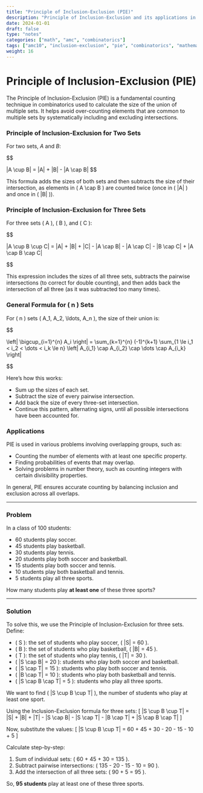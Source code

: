```yaml
---
title: "Principle of Inclusion-Exclusion (PIE)"
description: "Principle of Inclusion-Exclusion and its applications in AMC 10"
date: 2024-01-01
draft: false
type: "notes"
categories: ["math", "amc", "combinatorics"]
tags: ["amc10", "inclusion-exclusion", "pie", "combinatorics", "mathematics"]
weight: 16
---
```


# Principle of Inclusion-Exclusion (PIE)

The Principle of Inclusion-Exclusion (PIE) is a fundamental counting technique in combinatorics used to calculate the size of the union of multiple sets. It helps avoid over-counting elements that are common to multiple sets by systematically including and excluding intersections.

### Principle of Inclusion-Exclusion for Two Sets

For two sets, $A$ and $B$:

$$

|A \cup B| = |A| + |B| - |A \cap B|
$$

This formula adds the sizes of both sets and then subtracts the size of their intersection, as elements in \( A \cap B \) are counted twice (once in \( |A| \) and once in \( |B| \)).

### Principle of Inclusion-Exclusion for Three Sets

For three sets \( A \), \( B \), and \( C \):

$$

|A \cup B \cup C| = |A| + |B| + |C| - |A \cap B| - |A \cap C| - |B \cap C| + |A \cap B \cap C|

$$

This expression includes the sizes of all three sets, subtracts the pairwise intersections (to correct for double counting), and then adds back the intersection of all three (as it was subtracted too many times).

### General Formula for \( n \) Sets

For \( n \) sets \( A_1, A_2, \ldots, A_n \), the size of their union is:

$$

\left| \bigcup_{i=1}^{n} A_i \right| = \sum_{k=1}^{n} (-1)^{k+1} \sum_{1 \le i_1 < i_2 < \dots < i_k \le n} \left| A_{i_1} \cap A_{i_2} \cap \dots \cap A_{i_k} \right|

$$

Here’s how this works:

- Sum up the sizes of each set.
- Subtract the size of every pairwise intersection.
- Add back the size of every three-set intersection.
- Continue this pattern, alternating signs, until all possible intersections have been accounted for.

### Applications

PIE is used in various problems involving overlapping groups, such as:

- Counting the number of elements with at least one specific property.
- Finding probabilities of events that may overlap.
- Solving problems in number theory, such as counting integers with certain divisibility properties.

In general, PIE ensures accurate counting by balancing inclusion and exclusion across all overlaps.

---

### Problem

In a class of 100 students:

- 60 students play soccer.
- 45 students play basketball.
- 30 students play tennis.
- 20 students play both soccer and basketball.
- 15 students play both soccer and tennis.
- 10 students play both basketball and tennis.
- 5 students play all three sports.

How many students play **at least one** of these three sports?

---

### Solution

To solve this, we use the Principle of Inclusion-Exclusion for three sets. Define:

- \( S \): the set of students who play soccer, \( |S| = 60 \).
- \( B \): the set of students who play basketball, \( |B| = 45 \).
- \( T \): the set of students who play tennis, \( |T| = 30 \).
- \( |S \cap B| = 20 \): students who play both soccer and basketball.
- \( |S \cap T| = 15 \): students who play both soccer and tennis.
- \( |B \cap T| = 10 \): students who play both basketball and tennis.
- \( |S \cap B \cap T| = 5 \): students who play all three sports.

We want to find \( |S \cup B \cup T| \), the number of students who play at least one sport.

Using the Inclusion-Exclusion formula for three sets:
\[
|S \cup B \cup T| = |S| + |B| + |T| - |S \cap B| - |S \cap T| - |B \cap T| + |S \cap B \cap T|
\]

Now, substitute the values:
\[
|S \cup B \cup T| = 60 + 45 + 30 - 20 - 15 - 10 + 5
\]

Calculate step-by-step:

1. Sum of individual sets: \( 60 + 45 + 30 = 135 \).
2. Subtract pairwise intersections: \( 135 - 20 - 15 - 10 = 90 \).
3. Add the intersection of all three sets: \( 90 + 5 = 95 \).

So, **95 students** play at least one of these three sports.